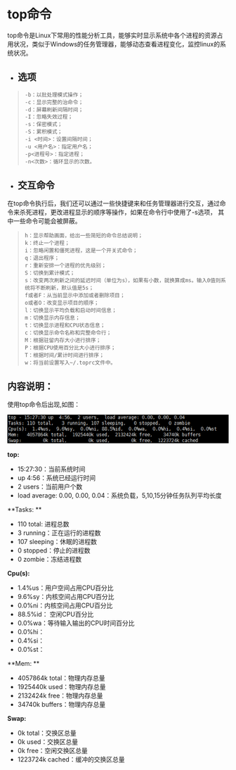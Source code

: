 # top命令

top命令是Linux下常用的性能分析工具，能够实时显示系统中各个进程的资源占用状况，类似于Windows的任务管理器，能够动态查看进程变化，监控linux的系统状况。

* ## **选项**

> ```c
> -b：以批处理模式操作；
> -c：显示完整的治命令；
> -d：屏幕刷新间隔时间；
> -I：忽略失效过程；
> -s：保密模式；
> -S：累积模式；
> -i <时间>：设置间隔时间；
> -u <用户名>：指定用户名；
> -p<进程号>：指定进程；
> -n<次数>：循环显示的次数。
> ```

* ## **交互命令**

在top命令执行后，我们还可以通过一些快捷键来和任务管理器进行交互，通过命令来杀死进程，更改进程显示的顺序等操作，如果在命令行中使用了-s选项， 其中一些命令可能会被屏蔽。

> ```
> h：显示帮助画面，给出一些简短的命令总结说明；
> k：终止一个进程；
> i：忽略闲置和僵死进程，这是一个开关式命令；
> q：退出程序；
> r：重新安排一个进程的优先级别；
> S：切换到累计模式；
> s：改变两次刷新之间的延迟时间（单位为s），如果有小数，就换算成ms。输入0值则系统将不断刷新，默认值是5s；
> f或者F：从当前显示中添加或者删除项目；
> o或者O：改变显示项目的顺序；
> l：切换显示平均负载和启动时间信息；
> m：切换显示内存信息；
> t：切换显示进程和CPU状态信息；
> c：切换显示命令名称和完整命令行；
> M：根据驻留内存大小进行排序；
> P：根据CPU使用百分比大小进行排序；
> T：根据时间/累计时间进行排序；
> w：将当前设置写入~/.toprc文件中。
> ```

## 内容说明：

使用top命令后出现,如图：

![](/assets/import1.png)



**top:**

* 15:27:30：当前系统时间
* up  4:56：系统已经运行时间
* 2 users：当前用户个数
* load average: 0.00, 0.00, 0.04：系统负载，5,10,15分钟任务队列平均长度

**Tasks: **

* 110 total: 进程总数
* 3 running：正在运行的进程数
* 107 sleeping：休眠的进程数
* 0 stopped：停止的进程数
* 0 zombie：冻结进程数

**Cpu\(s\):**

* 1.4%us：用户空间占用CPU百分比
* 9.6%sy：内核空间占用CPU百分比
* 0.0%ni：内核空间占用CPU百分比
* 88.5%id： 空闲CPU百分比
* 0.0%wa：等待输入输出的CPU时间百分比
* 0.0%hi：
* 0.4%si：
* 0.0%st：

**Mem: **

* 4057864k total：物理内存总量
* 1925440k used：物理内存总量
* 2132424k free：物理内存总量
* 34740k buffers：物理内存总量

**Swap:**

* 0k total：交换区总量
* 0k used：交换区总量    
* 0k free：空闲交换区总量
* 1223724k cached：缓冲的交换区总量




